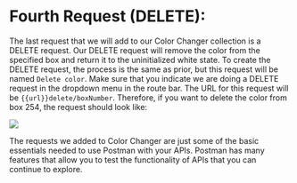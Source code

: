 <!-- title={Fourth Request (DELETE)} -->

# Fourth Request (DELETE):

The last request that we will add to our Color Changer collection is a DELETE request. Our DELETE request will remove the color from the specified box and return it to the uninitialized white state. To create the DELETE request, the process is the same as prior, but this request will be named `Delete color`. Make sure that you indicate we are doing a DELETE request in the dropdown menu in the route bar. The URL for this request will be `{{url}}delete/boxNumber`. Therefore, if you want to delete the color from box 254, the request should look like:

<img src="https://i.imgur.com/r0004hV.jpg">



The requests we added to Color Changer are just some of the basic essentials needed to use Postman with your APIs. Postman has many features that allow you to test the functionality of APIs that you can continue to explore.